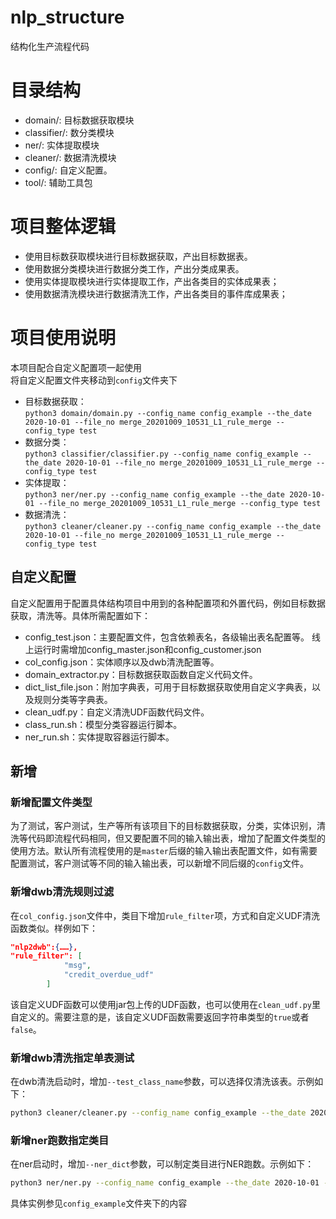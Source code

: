 # nlp_structure
结构化生产流程代码

# 目录结构
+ domain/:  目标数据获取模块
+ classifier/: 数分类模块
+ ner/: 实体提取模块
+ cleaner/: 数据清洗模块
+ config/: 自定义配置。
+ tool/: 辅助工具包

# 项目整体逻辑
+ 使用目标数获取模块进行目标数据获取，产出目标数据表。
+ 使用数据分类模块进行数据分类工作，产出分类成果表。
+ 使用实体提取模块进行实体提取工作，产出各类目的实体成果表；
+ 使用数据清洗模块进行数据清洗工作，产出各类目的事件库成果表；

# 项目使用说明
本项目配合自定义配置项一起使用  
将自定义配置文件夹移动到`config`文件夹下
- 目标数据获取：  
`python3 domain/domain.py --config_name config_example --the_date 2020-10-01 --file_no merge_20201009_10531_L1_rule_merge --config_type test`
- 数据分类：  
`python3 classifier/classifier.py --config_name config_example --the_date 2020-10-01 --file_no merge_20201009_10531_L1_rule_merge --config_type test`  
- 实体提取：  
`python3 ner/ner.py --config_name config_example --the_date 2020-10-01 --file_no merge_20201009_10531_L1_rule_merge --config_type test`  
- 数据清洗：  
`python3 cleaner/cleaner.py --config_name config_example --the_date 2020-10-01 --file_no merge_20201009_10531_L1_rule_merge --config_type test`
## 自定义配置
自定义配置用于配置具体结构项目中用到的各种配置项和外置代码，例如目标数据获取，清洗等。具体所需配置如下：
- config_test.json：主要配置文件，包含依赖表名，各级输出表名配置等。 线上运行时需增加config_master.json和config_customer.json
- col_config.json：实体顺序以及dwb清洗配置等。
- domain_extractor.py：目标数据获取函数自定义代码文件。
- dict_list_file.json：附加字典表，可用于目标数据获取使用自定义字典表，以及规则分类等字典表。
- clean_udf.py：自定义清洗UDF函数代码文件。
- class_run.sh：模型分类容器运行脚本。
- ner_run.sh：实体提取容器运行脚本。  

## 新增
### 新增配置文件类型
为了测试，客户测试，生产等所有该项目下的目标数据获取，分类，实体识别，清洗等代码即流程代码相同，但又要配置不同的输入输出表，增加了配置文件类型的使用方法。默认所有流程使用的是`master`后缀的输入输出表配置文件，如有需要配置测试，客户测试等不同的输入输出表，可以新增不同后缀的`config`文件。

### 新增dwb清洗规则过滤
在`col_config.json`文件中，类目下增加`rule_filter`项，方式和自定义UDF清洗函数类似。样例如下：
```json
"nlp2dwb":{……},
"rule_filter": [
            "msg",
            "credit_overdue_udf"
        ]
```
该自定义UDF函数可以使用jar包上传的UDF函数，也可以使用在`clean_udf.py`里自定义的。需要注意的是，该自定义UDF函数需要返回字符串类型的`true`或者`false`。

### 新增dwb清洗指定单表测试
在dwb清洗启动时，增加`--test_class_name`参数，可以选择仅清洗该表。示例如下：
```bash
python3 cleaner/cleaner.py --config_name config_example --the_date 2020-10-01 --file_no merge_20201009_10531_L1_rule_merge --test_class_name 金融_银行_信用卡_逾期
```

### 新增ner跑数指定类目
在ner启动时，增加`--ner_dict`参数，可以制定类目进行NER跑数。示例如下：
```bash
python3 ner/ner.py --config_name config_example --the_date 2020-10-01 --file_no merge_20201009_10531_L1_rule_merge --ner_dict 金融_银行_信用卡_逾期
```

具体实例参见`config_example`文件夹下的内容